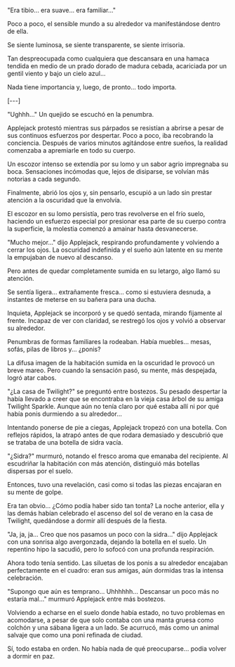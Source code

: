 "Era tibio... era suave... era familiar..."

Poco a poco, el sensible mundo a su alrededor va manifestándose dentro de ella.

Se siente luminosa, se siente transparente, se siente irrisoria.

Tan despreocupada como cualquiera que descansara en una hamaca tendida en medio de un prado dorado de madura cebada,
acariciada por un gentil viento y bajo un cielo azul...

Nada tiene importancia y, luego, de pronto... todo importa.

[---]

"Ughhh..." Un quejido se escuchó en la penumbra.

Applejack protestó mientras sus párpados se resistían a abrirse a pesar de sus continuos esfuerzos por despertar. Poco a poco, iba recobrando la conciencia. Después de varios minutos agitándose entre sueños, la realidad comenzaba a apremiarle en todo su cuerpo.

Un escozor intenso se extendía por su lomo y un sabor agrio impregnaba su boca. Sensaciones incómodas que, lejos de disiparse, se volvían más notorias a cada segundo.

Finalmente, abrió los ojos y, sin pensarlo, escupió a un lado sin prestar atención a la oscuridad que la envolvía.

El escozor en su lomo persistía, pero tras revolverse en el frío suelo, haciendo un esfuerzo especial por presionar esa parte de su cuerpo contra la superficie, la molestia comenzó a amainar hasta desvanecerse.

"Mucho mejor..." dijo Applejack, respirando profundamente y volviendo a cerrar los ojos. La oscuridad indefinida y el sueño aún latente en su mente la empujaban de nuevo al descanso.

Pero antes de quedar completamente sumida en su letargo, algo llamó su atención.

Se sentía ligera... extrañamente fresca... como si estuviera desnuda, a instantes de meterse en su bañera para una ducha.

Inquieta, Applejack se incorporó y se quedó sentada, mirando fijamente al frente. Incapaz de ver con claridad, se restregó los ojos y volvió a observar su alrededor.

Penumbras de formas familiares la rodeaban. Había muebles... mesas, sofás, pilas de libros y... ¿ponis?

La difusa imagen de la habitación sumida en la oscuridad le provocó un breve mareo. Pero cuando la sensación pasó, su mente, más despejada, logró atar cabos.

"¿La casa de Twilight?" se preguntó entre bostezos. Su pesado despertar la había llevado a creer que se encontraba en la vieja casa árbol de su amiga Twilight Sparkle. Aunque aún no tenía claro por qué estaba allí ni por qué había ponis durmiendo a su alrededor...

Intentando ponerse de pie a ciegas, Applejack tropezó con una botella. Con reflejos rápidos, la atrapó antes de que rodara demasiado y descubrió que se trataba de una botella de sidra vacía.

"¿Sidra?" murmuró, notando el fresco aroma que emanaba del recipiente. Al escudriñar la habitación con más atención, distinguió más botellas dispersas por el suelo.

Entonces, tuvo una revelación, casi como si todas las piezas encajaran en su mente de golpe.

Era tan obvio... ¿Cómo podía haber sido tan tonta? La noche anterior, ella y las demás habían celebrado el ascenso del sol de verano en la casa de Twilight, quedándose a dormir allí después de la fiesta.

"Ja, ja, ja... Creo que nos pasamos un poco con la sidra..." dijo Applejack con una sonrisa algo avergonzada, dejando la botella en el suelo. Un repentino hipo la sacudió, pero lo sofocó con una profunda respiración.

Ahora todo tenía sentido. Las siluetas de los ponis a su alrededor encajaban perfectamente en el cuadro: eran sus amigas, aún dormidas tras la intensa celebración.

"Supongo que aún es temprano... Uhhhhhh... Descansar un poco más no estaría mal..." murmuró Applejack entre más bostezos.

Volviendo a echarse en el suelo donde había estado, no tuvo problemas en acomodarse, a pesar de que solo contaba con una manta gruesa como colchón y una sábana ligera a un lado. Se acurrucó, más como un animal salvaje que como una poni refinada de ciudad.

Sí, todo estaba en orden. No había nada de qué preocuparse... podia volver a dormir en paz.




